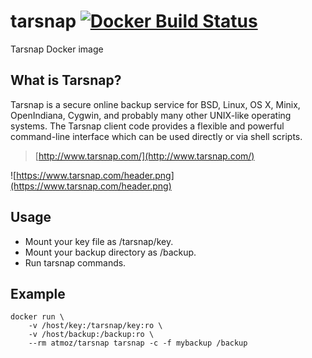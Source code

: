 # tarsnap [![Docker Build Status](http://hubstatus.container42.com/atmoz/tarsnap)](https://registry.hub.docker.com/u/atmoz/tarsnap)

Tarsnap Docker image

## What is Tarsnap?

Tarsnap is a secure online backup service for BSD, Linux, OS X, Minix,
OpenIndiana, Cygwin, and probably many other UNIX-like operating systems. The
Tarsnap client code provides a flexible and powerful command-line interface
which can be used directly or via shell scripts.

> [http://www.tarsnap.com/](http://www.tarsnap.com/)

![https://www.tarsnap.com/header.png](https://www.tarsnap.com/header.png)

## Usage

- Mount your key file as /tarsnap/key.
- Mount your backup directory as /backup.
- Run tarsnap commands.

## Example

```
docker run \
    -v /host/key:/tarsnap/key:ro \
    -v /host/backup:/backup:ro \
    --rm atmoz/tarsnap tarsnap -c -f mybackup /backup
```
